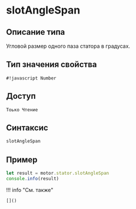 # slotAngleSpan

## Описание типа
Угловой размер одного паза статора в градусах.

## Тип значения свойства
`#!javascript Number`

## Доступ
`Тоько Чтение`

## Синтаксис
```javascript
slotAngleSpan
```

## Пример
```javascript linenums="1"
let result = motor.stator.slotAngleSpan
console.info(result)
```

!!! info "См. также"

    []()

